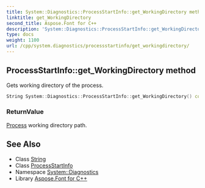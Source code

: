 ```yaml
---
title: System::Diagnostics::ProcessStartInfo::get_WorkingDirectory method
linktitle: get_WorkingDirectory
second_title: Aspose.Font for C++
description: 'System::Diagnostics::ProcessStartInfo::get_WorkingDirectory method. Gets working directory of the process in C++.'
type: docs
weight: 1100
url: /cpp/system.diagnostics/processstartinfo/get_workingdirectory/
---
```

## ProcessStartInfo::get_WorkingDirectory method


Gets working directory of the process.

```cpp
String System::Diagnostics::ProcessStartInfo::get_WorkingDirectory() const
```


### ReturnValue

[Process](../../process/) working directory path.

## See Also

* Class [String](../../../system/string/)
* Class [ProcessStartInfo](../)
* Namespace [System::Diagnostics](../../)
* Library [Aspose.Font for C++](../../../)
